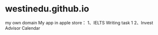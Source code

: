 # westinedu.github.io
my own domain 
My app in apple store：
1、IELTS Writing task 1
2、Invest Advisor Calendar
